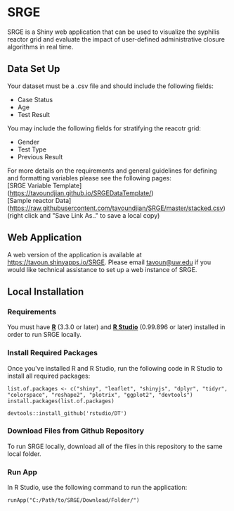 # SRGE
SRGE is a Shiny web application that can be used to visualize the syphilis reactor grid and evaluate the impact of user-defined administrative closure algorithms in real time.

## Data Set Up
Your dataset must be a .csv file and should include the following fields:
  * Case Status
  * Age
  * Test Result

You may include the following fields for stratifying the reacotr grid:
  * Gender
  * Test Type
  * Previous Result

For more details on the requirements and general guidelines for defining and formatting variables please see the following pages:  
[SRGE Variable Template] (https://tavoundjian.github.io/SRGEDataTemplate/)   
[Sample reactor Data] (https://raw.githubusercontent.com/tavoundjian/SRGE/master/stacked.csv) (right click and "Save Link As.." to save a local copy)

## Web Application
A web version of the application is available at https://tavoun.shinyapps.io/SRGE. Please email tavoun@uw.edu if you would like technical assistance to set up a web instance of SRGE.

## Local Installation

### Requirements
You must have [**R**](https://cran.r-project.org/mirrors.html) (3.3.0 or later) and [**R Studio**](https://www.rstudio.com/products/rstudio/download/) (0.99.896 or later) installed in order to run SRGE locally. 

### Install Required Packages
Once you've installed R and R Studio, run the following code in R Studio to install all required packages:

```
list.of.packages <- c("shiny", "leaflet", "shinyjs", "dplyr", "tidyr", "colorspace", "reshape2", "plotrix", "ggplot2", "devtools")
install.packages(list.of.packages)

devtools::install_github('rstudio/DT')
```

### Download Files from Github Repository
To run SRGE locally, download all of the files in this repository to the same local folder. 

### Run App
In R Studio, use the following command to run the application:

```
runApp("C:/Path/to/SRGE/Download/Folder/")
```
